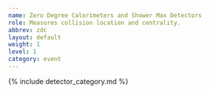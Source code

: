 ```yaml
---
name: Zero Degree Calorimeters and Shower Max Detectors
role: Measures collision location and centrality.
abbrev: zdc
layout: default
weight: 1
level: 1
category: event
---
```

{% include detector_category.md %}

